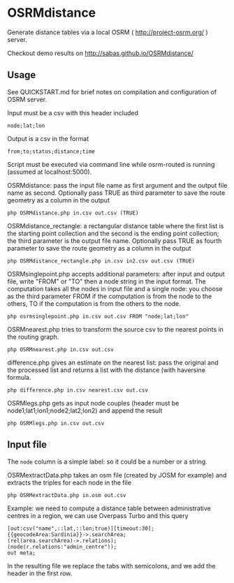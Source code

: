 OSRMdistance
============

Generate distance tables via a local OSRM ( http://project-osrm.org/ ) server.

Checkout demo results on http://sabas.github.io/OSRMdistance/

Usage
-----

See QUICKSTART.md for brief notes on compilation and configuration of OSRM server.

Input must be a csv with this header included

```
node;lat;lon
```

Output is a csv in the format

```
from;to;status;distance;time
```

Script must be executed via command line while osrm-routed is running (assumed at localhost:5000).


OSRMdistance: pass the input file name as first argument and the output file name as second. Optionally pass TRUE as third parameter to save the route geometry as a column in the output

```
php OSRMdistance.php in.csv out.csv (TRUE)
```

OSRMdistance_rectangle: a rectangular distance table where the first list is the starting point collection and the second is the ending point collection; the third parameter is the output file name. Optionally pass TRUE as fourth parameter to save the route geometry as a column in the output

```
php OSRMdistance_rectangle.php in.csv in2.csv out.csv (TRUE)
```

OSRMsinglepoint.php accepts additional parameters: after input and output file, write "FROM" or "TO" then a node string in the input format. The computation takes all the nodes in input file and a single node: you choose as the third parameter FROM if the computation is from the node to the others,  TO if the computation is from the others to the node.

```
php osrmsinglepoint.php in.csv out.csv FROM "node;lat;lon"
```

OSRMnearest.php tries to transform the source csv to the nearest points in the routing graph.

```
php OSRMnearest.php in.csv out.csv
```

difference.php gives an estimate on the nearest list: pass the original and the processed list and returns a list with the distance (with haversine formula.

```
php difference.php in.csv nearest.csv out.csv
```

OSRMlegs.php gets as input node couples (header must be node1;lat1;lon1;node2;lat2;lon2) and append the result
```
php OSRMlegs.php in.csv out.csv
```

Input file
-------

The ```node``` column is a simple label: so it could be a number or a string.

OSRMextractData.php takes an osm file (created by JOSM for example) and extracts the triples for each node in the file

```
php OSRMextractData.php in.osm out.csv
```

Example: we need to compute a distance table between administrative centres in a region, we can use Overpass Turbo and this query

```
[out:csv("name",::lat,::lon;true)][timeout:30];
{{geocodeArea:Sardinia}}->.searchArea;
(rel(area.searchArea)->.relations);
(node(r.relations:"admin_centre"));
out meta;
```

In the resulting file we replace the tabs with semicolons, and we add the header in the first row.


